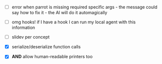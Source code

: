 - [ ] error when parrot is missing required specific args - the message could say how to fix it - the AI will do it automagically
- [ ] omg hooks! if I have a hook I can run my local agent with this information
- [ ] slidev per concept

- [x] serialize/deserialize function calls
- [x] **AND** allow human-readable printers too